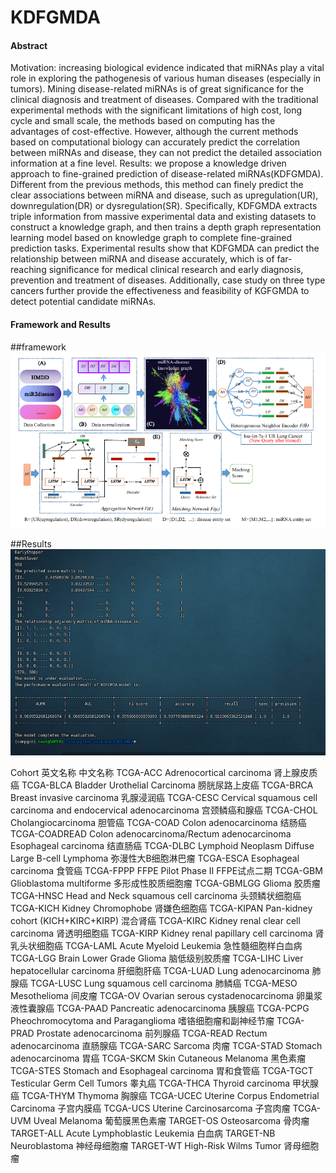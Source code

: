 # KDFGMDA

#### Abstract
Motivation: increasing biological evidence indicated that miRNAs play a vital role in exploring the pathogenesis of various human diseases (especially in tumors). Mining disease-related miRNAs is of great significance for the clinical diagnosis and treatment of diseases. Compared with the traditional experimental methods with the significant limitations of high cost, long cycle and small scale,  the methods based on computing has the advantages of cost-effective. However, although the current methods based on computational biology can accurately predict the correlation between miRNAs and disease, they can not predict the detailed association information at a fine level.
Results: we propose a knowledge driven approach to fine-grained prediction of disease-related miRNAs(KDFGMDA). Different from the previous methods, this method can finely predict the clear associations between miRNA and disease, such as upregulation(UR), downregulation(DR) or dysregulation(SR). Specifically, KDFGMDA extracts triple information from massive experimental data and existing datasets to construct a knowledge graph, and then trains a depth graph representation learning model based on knowledge graph to complete fine-grained prediction tasks. Experimental results show that KDFGMDA can predict the relationship between miRNA and disease accurately, which is of far-reaching significance for medical clinical research and early diagnosis, prevention and treatment of diseases. Additionally, case study on three type cancers further provide the effectiveness and feasibility of KGFGMDA to detect potential candidate miRNAs.

#### Framework and Results
##framework
![输入图片说明](flowchat.png)

##Results
![输入图片说明](performance.png)



Cohort	英文名称	中文名称
TCGA-ACC	Adrenocortical carcinoma	肾上腺皮质癌
TCGA-BLCA	Bladder Urothelial Carcinoma	膀胱尿路上皮癌
TCGA-BRCA	Breast invasive carcinoma	乳腺浸润癌
TCGA-CESC	Cervical squamous cell carcinoma and endocervical adenocarcinoma	宫颈鳞癌和腺癌
TCGA-CHOL	Cholangiocarcinoma	胆管癌
TCGA-COAD	Colon adenocarcinoma	结肠癌
TCGA-COADREAD	Colon adenocarcinoma/Rectum adenocarcinoma Esophageal carcinoma	结直肠癌
TCGA-DLBC	Lymphoid Neoplasm Diffuse Large B-cell Lymphoma	弥漫性大B细胞淋巴瘤
TCGA-ESCA	Esophageal carcinoma	食管癌
TCGA-FPPP	FFPE Pilot Phase II	FFPE试点二期
TCGA-GBM	Glioblastoma multiforme	多形成性胶质细胞瘤
TCGA-GBMLGG	Glioma	胶质瘤
TCGA-HNSC	Head and Neck squamous cell carcinoma	头颈鳞状细胞癌
TCGA-KICH	Kidney Chromophobe	肾嫌色细胞癌
TCGA-KIPAN	Pan-kidney cohort (KICH+KIRC+KIRP)	混合肾癌
TCGA-KIRC	Kidney renal clear cell carcinoma	肾透明细胞癌
TCGA-KIRP	Kidney renal papillary cell carcinoma	肾乳头状细胞癌
TCGA-LAML	Acute Myeloid Leukemia	急性髓细胞样白血病
TCGA-LGG	Brain Lower Grade Glioma	脑低级别胶质瘤
TCGA-LIHC	Liver hepatocellular carcinoma	肝细胞肝癌
TCGA-LUAD	Lung adenocarcinoma	肺腺癌
TCGA-LUSC	Lung squamous cell carcinoma	肺鳞癌
TCGA-MESO	Mesothelioma	间皮瘤
TCGA-OV	        Ovarian serous cystadenocarcinoma	卵巢浆液性囊腺癌
TCGA-PAAD	Pancreatic adenocarcinoma	胰腺癌
TCGA-PCPG	Pheochromocytoma and Paraganglioma	嗜铬细胞瘤和副神经节瘤
TCGA-PRAD	Prostate adenocarcinoma	前列腺癌
TCGA-READ	Rectum adenocarcinoma	直肠腺癌
TCGA-SARC	Sarcoma	肉瘤
TCGA-STAD	Stomach adenocarcinoma	胃癌
TCGA-SKCM	Skin Cutaneous Melanoma	黑色素瘤
TCGA-STES	Stomach and Esophageal carcinoma	胃和食管癌
TCGA-TGCT	Testicular Germ Cell Tumors	睾丸癌
TCGA-THCA	Thyroid carcinoma	甲状腺癌
TCGA-THYM	Thymoma	胸腺癌
TCGA-UCEC	Uterine Corpus Endometrial Carcinoma	子宫内膜癌
TCGA-UCS	Uterine Carcinosarcoma	子宫肉瘤
TCGA-UVM	Uveal Melanoma	葡萄膜黑色素瘤
TARGET-OS	Osteosarcoma	骨肉瘤
TARGET-ALL	Acute Lymphoblastic Leukemia	白血病
TARGET-NB	Neuroblastoma	神经母细胞瘤
TARGET-WT	High-Risk Wilms Tumor	肾母细胞瘤

